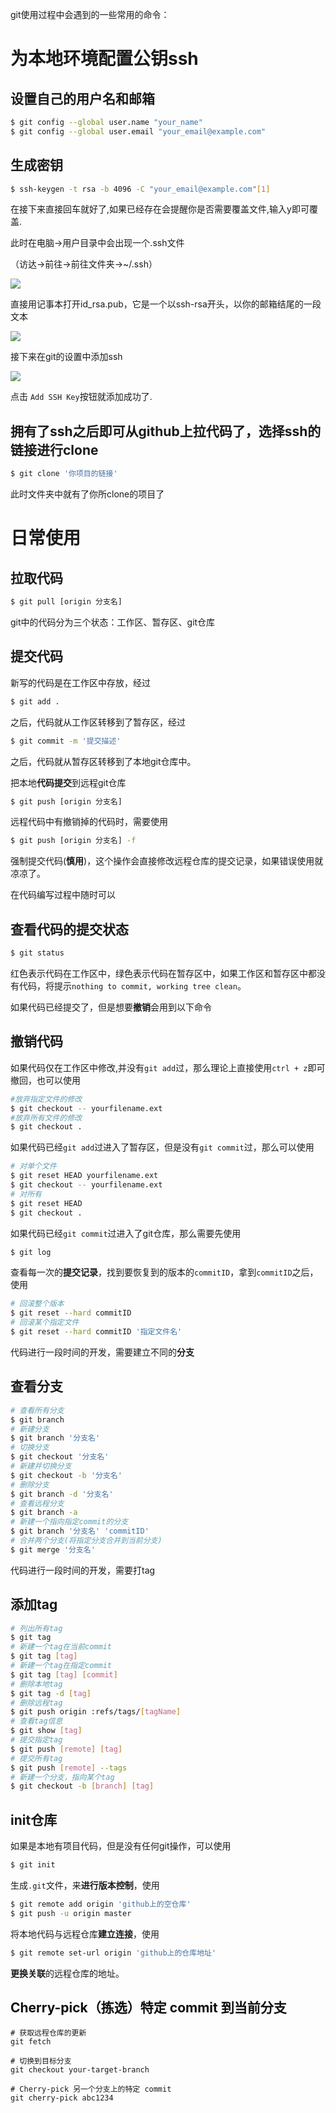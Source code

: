 git使用过程中会遇到的一些常用的命令：

# 为本地环境配置公钥ssh
## 设置自己的用户名和邮箱
```bash
$ git config --global user.name "your_name"
$ git config --global user.email "your_email@example.com"
```

## 生成密钥
```bash
$ ssh-keygen -t rsa -b 4096 -C "your_email@example.com"[1]
```

在接下来直接回车就好了,如果已经存在会提醒你是否需要覆盖文件,输入y即可覆盖.

此时在电脑->用户目录中会出现一个.ssh文件

（访达->前往->前往文件夹->~/.ssh）

![](../../images/98fc784733e7e4d4d578a35b0b2b5450.png)

直接用记事本打开id_rsa.pub，它是一个以ssh-rsa开头，以你的邮箱结尾的一段文本

![](../../images/4aab650cba9028f9fd23993f9d4b71b7.png)

接下来在git的设置中添加ssh

![](../../images/5191993baa71b88d1a8ffafd91933012.png)

点击 `Add SSH Key`按钮就添加成功了.

## 拥有了ssh之后即可从github上拉代码了，选择ssh的链接进行clone
```bash
$ git clone '你项目的链接'
```

此时文件夹中就有了你所clone的项目了

# 日常使用
## 拉取代码
```bash
$ git pull [origin 分支名]
```

git中的代码分为三个状态：工作区、暂存区、git仓库

## 提交代码
新写的代码是在工作区中存放，经过

```bash
$ git add .
```

之后，代码就从工作区转移到了暂存区，经过

```bash
$ git commit -m '提交描述'
```

之后，代码就从暂存区转移到了本地git仓库中。

把本地**代码提交**到远程git仓库

```bash
$ git push [origin 分支名]
```

远程代码中有撤销掉的代码时，需要使用

```bash
$ git push [origin 分支名] -f
```

强制提交代码(**慎用**)，这个操作会直接修改远程仓库的提交记录，如果错误使用就凉凉了。

在代码编写过程中随时可以

## **查看代码的提交状态**
```bash
$ git status
```

红色表示代码在工作区中，绿色表示代码在暂存区中，如果工作区和暂存区中都没有代码，将提示`nothing to commit, working tree clean`。

如果代码已经提交了，但是想要**撤销**会用到以下命令

## **撤销代码**
如果代码仅在工作区中修改,并没有`git add`过，那么理论上直接使用`ctrl + z`即可撤回，也可以使用

```bash
#放弃指定文件的修改
$ git checkout -- yourfilename.ext
#放弃所有文件的修改
$ git checkout .
```

如果代码已经`git add`过进入了暂存区，但是没有`git commit`过，那么可以使用

```bash
# 对单个文件
$ git reset HEAD yourfilename.ext  
$ git checkout -- yourfilename.ext
# 对所有
$ git reset HEAD 
$ git checkout .
```

如果代码已经`git commit`过进入了git仓库，那么需要先使用

```bash
$ git log
```

查看每一次的**提交记录**，找到要恢复到的版本的`commitID`，拿到`commitID`之后，使用

```bash
# 回滚整个版本
$ git reset --hard commitID
# 回滚某个指定文件
$ git reset --hard commitID '指定文件名'
```

代码进行一段时间的开发，需要建立不同的**分支**

## 查看分支
```bash
# 查看所有分支
$ git branch
# 新建分支
$ git branch '分支名'
# 切换分支
$ git checkout '分支名'
# 新建并切换分支
$ git checkout -b '分支名'
# 删除分支
$ git branch -d '分支名'
# 查看远程分支
$ git branch -a
# 新建一个指向指定commit的分支
$ git branch '分支名' 'commitID'
# 合并两个分支(将指定分支合并到当前分支)
$ git merge '分支名'
```

代码进行一段时间的开发，需要打tag

## 添加tag
```bash
# 列出所有tag
$ git tag
# 新建一个tag在当前commit
$ git tag [tag]
# 新建一个tag在指定commit
$ git tag [tag] [commit]
# 删除本地tag
$ git tag -d [tag]
# 删除远程tag
$ git push origin :refs/tags/[tagName]
# 查看tag信息
$ git show [tag]
# 提交指定tag
$ git push [remote] [tag]
# 提交所有tag
$ git push [remote] --tags
# 新建一个分支，指向某个tag
$ git checkout -b [branch] [tag]
```

## init仓库
如果是本地有项目代码，但是没有任何git操作，可以使用

```bash
$ git init
```

生成`.git`文件，来**进行版本控制**，使用

```bash
$ git remote add origin 'github上的空仓库'
$ git push -u origin master
```

将本地代码与远程仓库**建立连接**，使用

```bash
$ git remote set-url origin 'github上的仓库地址'
```

**更换关联**的远程仓库的地址。

## **<font style="color:#0e0e0e;">Cherry-pick（拣选）特定 commit 到当前分支</font>**
```shell
# 获取远程仓库的更新
git fetch

# 切换到目标分支
git checkout your-target-branch

# Cherry-pick 另一个分支上的特定 commit
git cherry-pick abc1234
```

